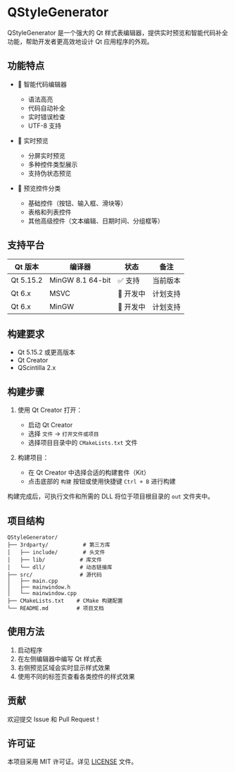 # QStyleGenerator

QStyleGenerator 是一个强大的 Qt 样式表编辑器，提供实时预览和智能代码补全功能，帮助开发者更高效地设计 Qt 应用程序的外观。

## 功能特点

- 📝 智能代码编辑器
  - 语法高亮
  - 代码自动补全
  - 实时错误检查
  - UTF-8 支持

- 👀 实时预览
  - 分屏实时预览
  - 多种控件类型展示
  - 支持伪状态预览

- 🎨 预览控件分类
  - 基础控件（按钮、输入框、滑块等）
  - 表格和列表控件
  - 其他高级控件（文本编辑、日期时间、分组框等）

## 支持平台

| Qt 版本 | 编译器 | 状态 | 备注 |
|---------|--------|------|------|
| Qt 5.15.2 | MinGW 8.1 64-bit | ✅ 支持 | 当前版本 |
| Qt 6.x | MSVC | 🚧 开发中 | 计划支持 |
| Qt 6.x | MinGW | 🚧 开发中 | 计划支持 |

## 构建要求

- Qt 5.15.2 或更高版本
- Qt Creator
- QScintilla 2.x

## 构建步骤

1. 使用 Qt Creator 打开：
   - 启动 Qt Creator
   - 选择 `文件` -> `打开文件或项目`
   - 选择项目目录中的 `CMakeLists.txt` 文件

2. 构建项目：
   - 在 Qt Creator 中选择合适的构建套件（Kit）
   - 点击底部的 `构建` 按钮或使用快捷键 `Ctrl + B` 进行构建

构建完成后，可执行文件和所需的 DLL 将位于项目根目录的 `out` 文件夹中。

## 项目结构

```
QStyleGenerator/
├── 3rdparty/           # 第三方库
│   ├── include/        # 头文件
│   ├── lib/           # 库文件
│   └── dll/           # 动态链接库
├── src/               # 源代码
│   ├── main.cpp
│   ├── mainwindow.h
│   └── mainwindow.cpp
├── CMakeLists.txt    # CMake 构建配置
└── README.md         # 项目文档
```

## 使用方法

1. 启动程序
2. 在左侧编辑器中编写 Qt 样式表
3. 右侧预览区域会实时显示样式效果
4. 使用不同的标签页查看各类控件的样式效果

## 贡献

欢迎提交 Issue 和 Pull Request！

## 许可证

本项目采用 MIT 许可证。详见 [LICENSE](LICENSE) 文件。
